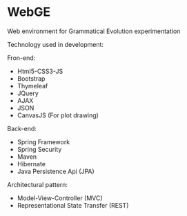 # WebGE
Web environment for Grammatical Evolution experimentation
 
Technology used in development:

Fron-end:

- Html5-CSS3-JS
- Bootstrap
- Thymeleaf
- JQuery
- AJAX
- JSON
- CanvasJS (For plot drawing)

Back-end:

- Spring Framework
- Spring Security
- Maven
- Hibernate
- Java Persistence Api (JPA)

 Architectural pattern:
 
- Model-View-Controller (MVC)
- Representational State Transfer (REST)
